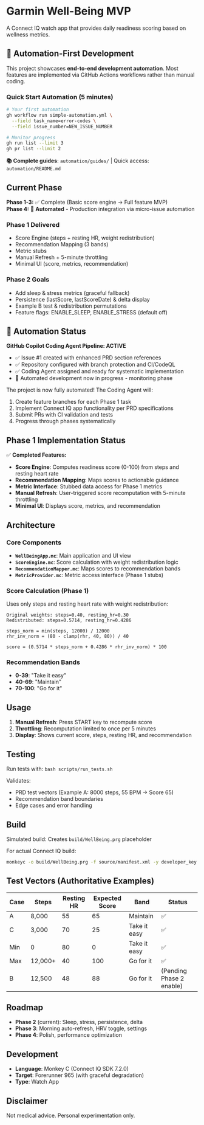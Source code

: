 # Garmin Well-Being MVP

A Connect IQ watch app that provides daily readiness scoring based on wellness metrics.

## 🤖 Automation-First Development

This project showcases **end-to-end development automation**. Most features are implemented via GitHub Actions workflows rather than manual coding.

### Quick Start Automation (5 minutes)
```bash
# Your first automation
gh workflow run simple-automation.yml \
  --field task_name=error-codes \
  --field issue_number=NEW_ISSUE_NUMBER

# Monitor progress  
gh run list --limit 3
gh pr list --limit 2
```

**📚 Complete guides**: `automation/guides/` | Quick access: `automation/README.md`

## Current Phase

**Phase 1-3:** ✅ Complete (Basic score engine → Full feature MVP)  
**Phase 4:** 🤖 **Automated** - Production integration via micro-issue automation

### Phase 1 Delivered
- Score Engine (steps + resting HR, weight redistribution)
- Recommendation Mapping (3 bands)
- Metric stubs
- Manual Refresh + 5-minute throttling
- Minimal UI (score, metrics, recommendation)

### Phase 2 Goals
- Add sleep & stress metrics (graceful fallback)
- Persistence (lastScore, lastScoreDate) & delta display
- Example B test & redistribution permutations
- Feature flags: ENABLE_SLEEP, ENABLE_STRESS (default off)

## 🎯 Automation Status

**GitHub Copilot Coding Agent Pipeline: ACTIVE**
- ✅ Issue #1 created with enhanced PRD section references  
- ✅ Repository configured with branch protection and CI/CodeQL
- ✅ Coding Agent assigned and ready for systematic implementation
- 🔄 Automated development now in progress - monitoring phase

The project is now fully automated! The Coding Agent will:
1. Create feature branches for each Phase 1 task
2. Implement Connect IQ app functionality per PRD specifications  
3. Submit PRs with CI validation and tests
4. Progress through phases systematically

## Phase 1 Implementation Status

✅ **Completed Features:**
- **Score Engine**: Computes readiness score (0-100) from steps and resting heart rate
- **Recommendation Mapping**: Maps scores to actionable guidance
- **Metric Interface**: Stubbed data access for Phase 1 metrics
- **Manual Refresh**: User-triggered score recomputation with 5-minute throttling
- **Minimal UI**: Displays score, metrics, and recommendation

## Architecture

### Core Components

- **`WellBeingApp.mc`**: Main application and UI view
- **`ScoreEngine.mc`**: Score calculation with weight redistribution logic
- **`RecommendationMapper.mc`**: Maps scores to recommendation bands
- **`MetricProvider.mc`**: Metric access interface (Phase 1 stubs)

### Score Calculation (Phase 1)

Uses only steps and resting heart rate with weight redistribution:

```
Original weights: steps=0.40, resting_hr=0.30
Redistributed: steps=0.5714, resting_hr=0.4286

steps_norm = min(steps, 12000) / 12000
rhr_inv_norm = (80 - clamp(rhr, 40, 80)) / 40

score = (0.5714 * steps_norm + 0.4286 * rhr_inv_norm) * 100
```

### Recommendation Bands

- **0-39**: "Take it easy"
- **40-69**: "Maintain"  
- **70-100**: "Go for it"

## Usage

1. **Manual Refresh**: Press START key to recompute score
2. **Throttling**: Recomputation limited to once per 5 minutes
3. **Display**: Shows current score, steps, resting HR, and recommendation

## Testing

Run tests with: `bash scripts/run_tests.sh`

Validates:
- PRD test vectors (Example A: 8000 steps, 55 BPM → Score 65)
- Recommendation band boundaries
- Edge cases and error handling

## Build

Simulated build: Creates `build/WellBeing.prg` placeholder

For actual Connect IQ build:
```bash
monkeyc -o build/WellBeing.prg -f source/manifest.xml -y developer_key.der -w
```

## Test Vectors (Authoritative Examples)

| Case | Steps | Resting HR | Expected Score | Band | Status |
|------|-------|------------|----------------|------|--------|
| A | 8,000 | 55 | 65 | Maintain | ✅ |
| C | 3,000 | 70 | 25 | Take it easy | ✅ |
| Min | 0 | 80 | 0 | Take it easy | ✅ |
| Max | 12,000+ | 40 | 100 | Go for it | ✅ |
| B | 12,500 | 48 | 88 | Go for it | (Pending Phase 2 enable) |

## Roadmap

- **Phase 2** (current): Sleep, stress, persistence, delta
- **Phase 3**: Morning auto-refresh, HRV toggle, settings
- **Phase 4**: Polish, performance optimization

## Development

- **Language**: Monkey C (Connect IQ SDK 7.2.0)
- **Target**: Forerunner 965 (with graceful degradation)
- **Type**: Watch App

## Disclaimer
Not medical advice. Personal experimentation only.